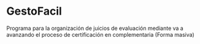 # GestoFacil
Programa para la organización de juicios de evaluación mediante va a avanzando el proceso de certificación en complementaria (Forma masiva) 
